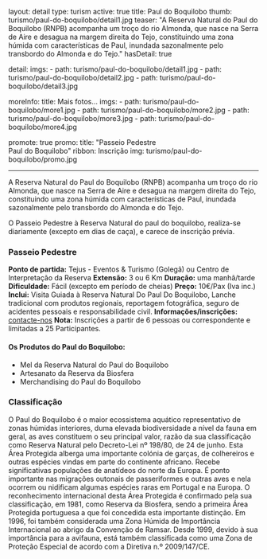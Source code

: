 layout: detail
type: turism
active: true
title: Paul do Boquilobo
thumb: turismo/paul-do-boquilobo/detail1.jpg
teaser: "A Reserva Natural do Paul do Boquilobo (RNPB) acompanha um troço do rio Almonda,
         que nasce na Serra de Aire e desagua na margem direita do Tejo, constituindo
         uma zona húmida com características de Paul, inundada sazonalmente pelo
         transbordo do Almonda e do Tejo."
hasDetail: true

detail:
  imgs:
    - path: turismo/paul-do-boquilobo/detail1.jpg
    - path: turismo/paul-do-boquilobo/detail2.jpg
    - path: turismo/paul-do-boquilobo/detail3.jpg

moreInfo:
  title: Mais fotos...
  imgs:
    - path: turismo/paul-do-boquilobo/more1.jpg
    - path: turismo/paul-do-boquilobo/more2.jpg
    - path: turismo/paul-do-boquilobo/more3.jpg
    - path: turismo/paul-do-boquilobo/more4.jpg

promote: true
promo:
  title: "Passeio Pedestre<br>Paul do Boquilobo"
  ribbon: Inscrição
  img: turismo/paul-do-boquilobo/promo.jpg

---

A Reserva Natural do Paul do Boquilobo (RNPB) acompanha um troço do rio Almonda,
que nasce na Serra de Aire e desagua na margem direita do Tejo, constituindo
uma zona húmida com características de Paul, inundada sazonalmente pelo
transbordo do Almonda e do Tejo.

O Passeio Pedestre à Reserva Natural do paul do boquilobo, realiza-se
diariamente (excepto em dias de caça), e carece de inscrição prévia. 

### Passeio Pedestre

**Ponto de partida:**
Tejus - Eventos & Turismo (Golegã) ou Centro de Interpretação da Reserva
**Extensão:** 3 ou 6 Km
**Duração:** uma manhã/tarde
**Dificuldade:** Fácil (excepto em período de cheias)
**Preço:** 10€/Pax (Iva inc.)
**Inclui:** Visita Guiada à Reserva Natural Do Paul Do Boquilobo, Lanche tradicional com produtos regionais, reportagem fotográfica, seguro de acidentes pessoais e responsabilidade civil.
**Informações/inscrições:** [contacte-nos](/contacto)
**Nota:** Inscrições a partir de 6 pessoas ou correspondente e limitadas a 25 Participantes.

#### Os Produtos do Paul do Boquilobo:
- Mel da Reserva Natural do Paul do Boquilobo
- Artesanato da Reserva da Biosfera
- Merchandising do Paul do Boquilobo
 

### Classificação

O Paul do Boquilobo é o maior ecossistema aquático representativo de zonas
húmidas interiores, duma elevada biodiversidade a nível da fauna em geral, as
aves constituem o seu principal valor, razão da sua classificação como Reserva
Natural pelo Decreto-Lei nº 198/80, de 24 de junho. Esta Área Protegida alberga
uma importante colónia de garças, de colhereiros e outras espécies vindas em
parte do continente africano. Recebe significativas populações de anatídeos do
norte da Europa. É ponto importante nas migrações outonais de passeriformes e
outras aves e nela ocorrem ou nidificam algumas espécies raras em Portugal e na 
Europa.
O reconhecimento internacional desta Área Protegida é confirmado pela sua
classificação, em 1981, como Reserva da Biosfera, sendo a primeira Área
Protegida portuguesa a que foi concedida esta importante distinção. Em 1996,
foi também considerada uma Zona Húmida de Importância Internacional ao abrigo
da Convenção de Ramsar. Desde 1999, devido à sua importância para a avifauna,
está também classificada como uma Zona de Proteção Especial de acordo com a
Diretiva n.º 2009/147/CE.
